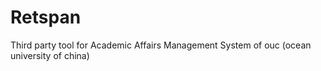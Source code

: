 # Retspan
Third party tool for Academic Affairs Management System of ouc (ocean university of china)
